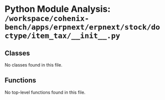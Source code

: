 # Python Module Analysis: `/workspace/cohenix-bench/apps/erpnext/erpnext/stock/doctype/item_tax/__init__.py`

## Classes

No classes found in this file.


## Functions

No top-level functions found in this file.
